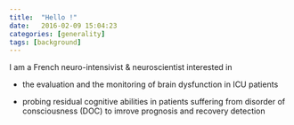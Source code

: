 ```yaml
---
title:  "Hello !"
date:   2016-02-09 15:04:23
categories: [generality]
tags: [background]
---
```

I am a French neuro-intensivist & neuroscientist interested in

- the evaluation and the monitoring of brain dysfunction in ICU patients

- probing residual cognitive abilities in patients suffering from disorder of consciousness (DOC) to imrove prognosis and recovery detection



